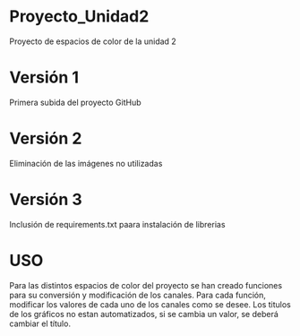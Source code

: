 # Proyecto_Unidad2
Proyecto de espacios de color de la unidad 2
# Versión 1
Primera subida del proyecto GitHub
# Versión 2
Eliminación de las imágenes no utilizadas
# Versión 3
Inclusión de requirements.txt paara instalación de librerias
 # USO
 Para las distintos espacios de color del proyecto se han creado funciones para su conversión y modificación de los canales. Para cada función, modificar los valores de cada uno de los canales como se desee. Los titulos de los gráficos no estan automatizados, si se cambia un valor, se deberá cambiar el título.

